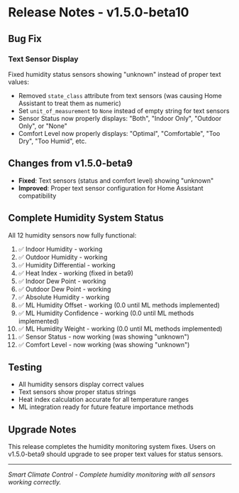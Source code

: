 # Release Notes - v1.5.0-beta10

## Bug Fix

### Text Sensor Display
Fixed humidity status sensors showing "unknown" instead of proper text values:
- Removed `state_class` attribute from text sensors (was causing Home Assistant to treat them as numeric)
- Set `unit_of_measurement` to `None` instead of empty string for text sensors
- Sensor Status now properly displays: "Both", "Indoor Only", "Outdoor Only", or "None"
- Comfort Level now properly displays: "Optimal", "Comfortable", "Too Dry", "Too Humid", etc.

## Changes from v1.5.0-beta9
- **Fixed**: Text sensors (status and comfort level) showing "unknown"
- **Improved**: Proper text sensor configuration for Home Assistant compatibility

## Complete Humidity System Status
All 12 humidity sensors now fully functional:
1. ✅ Indoor Humidity - working
2. ✅ Outdoor Humidity - working
3. ✅ Humidity Differential - working
4. ✅ Heat Index - working (fixed in beta9)
5. ✅ Indoor Dew Point - working
6. ✅ Outdoor Dew Point - working
7. ✅ Absolute Humidity - working
8. ✅ ML Humidity Offset - working (0.0 until ML methods implemented)
9. ✅ ML Humidity Confidence - working (0.0 until ML methods implemented)
10. ✅ ML Humidity Weight - working (0.0 until ML methods implemented)
11. ✅ Sensor Status - now working (was showing "unknown")
12. ✅ Comfort Level - now working (was showing "unknown")

## Testing
- All humidity sensors display correct values
- Text sensors show proper status strings
- Heat index calculation accurate for all temperature ranges
- ML integration ready for future feature importance methods

## Upgrade Notes
This release completes the humidity monitoring system fixes. Users on v1.5.0-beta9 should upgrade to see proper text values for status sensors.

---
*Smart Climate Control - Complete humidity monitoring with all sensors working correctly.*